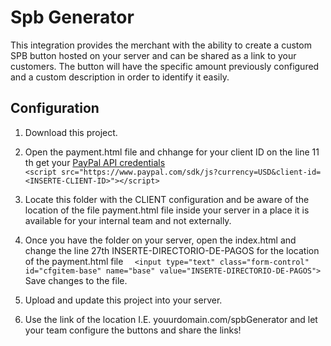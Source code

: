 # Spb Generator 

This integration provides the merchant with the ability to create a custom SPB button hosted on your server and can be shared as a link to your customers. The button will have the specific amount previously configured and a custom description in order to identify it easily. 


## Configuration 

1. Download this project. 

2. Open the payment.html file and chhange <INSERTE-CLIENT-ID> for your client ID on the line 11 th get your [PayPal API credentials](https://developer.paypal.com/docs/api/overview/#get-credentials)  
`<script src="https://www.paypal.com/sdk/js?currency=USD&client-id=<INSERTE-CLIENT-ID>"></script>`

3. Locate this folder with the CLIENT configuration and be aware of the location of the file payment.html file inside your server in a place it is available for your internal team and not externally. 

4. Once you have the folder on your server, open the index.html and change the line 27th INSERTE-DIRECTORIO-DE-PAGOS for the location of the  payment.html file  `  <input type="text" class="form-control" id="cfgitem-base" name="base" value="INSERTE-DIRECTORIO-DE-PAGOS">`  Save changes to the file. 

5. Upload and update this project into your server. 

6. Use the link of the location I.E. youurdomain.com/spbGenerator and let your team configure the buttons and share the links! 
